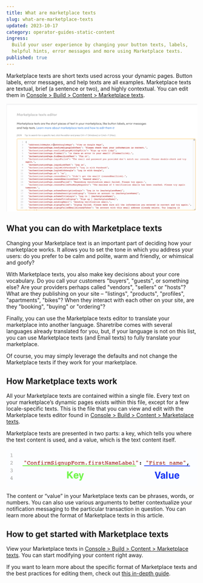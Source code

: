 ```yaml
---
title: What are marketplace texts
slug: what-are-marketplace-texts
updated: 2023-10-17
category: operator-guides-static-content
ingress:
  Build your user experience by changing your button texts, labels,
  helpful hints, error messages and more using Marketplace texts.
published: true
---
```


Marketplace texts are short texts used across your dynamic pages. Button
labels, error messages, and help texts are all examples. Marketplace
texts are textual, brief (a sentence or two), and highly contextual. You
can edit them in
[Console > Build > Content > Marketplace texts](https://flex-console.sharetribe.com/a/content/marketplace-texts).

![Marketplace texts editor](./marketplace-texts-editor.png)

## What you can do with Marketplace texts

Changing your Marketplace text is an important part of deciding how your
marketplace works. It allows you to set the tone in which you address
your users: do you prefer to be calm and polite, warm and friendly, or
whimsical and goofy?

With Marketplace texts, you also make key decisions about your core
vocabulary. Do you call your customers "buyers", "guests", or something
else? Are your providers perhaps called "vendors", "sellers" or "hosts"?
What are they publishing on your site – "listings", "products",
"profiles", "apartments", "bikes"? When they interact with each other on
your site, are they "booking", "buying" or "ordering"?

Finally, you can use the Marketplace texts editor to translate your
marketplace into another language. Sharetribe comes with several
languages already translated for you, but, if your language is not on
this list, you can use Marketplace texts (and Email texts) to fully
translate your marketplace.

Of course, you may simply leverage the defaults and not change the
Marketplace texts if they work for your marketplace.

## How Marketplace texts work

All your Marketplace texts are contained within a single file. Every
text on your marketplace’s dynamic pages exists within this file, except
for a few locale-specific texts. This is the file that you can view and
edit with the Marketplace texts editor found in
[Console > Build > Content > Marketplace texts](https://flex-console.sharetribe.com/a/content/marketplace-texts).

Marketplace texts are presented in two parts: a key, which tells you
where the text content is used, and a value, which is the text content
itself.

![Marketplace texts format](./marketplace-text-format.png)

The content or “value” in your Marketplace texts can be phrases, words,
or numbers. You can also use various arguments to better contextualize
your notification messaging to the particular transaction in question.
You can learn more about the format of Marketplace texts in this
article.

## How to get started with Marketplace texts

View your Marketplace texts in
[Console > Build > Content > Marketplace texts](https://flex-console.sharetribe.com/a/content/marketplace-texts).
You can start modifying your content right away.

If you want to learn more about the specific format of Marketplace texts
and the best practices for editing them, check out
[this in-depth guide](/operator-guides/how-to-edit-marketplace-texts).
